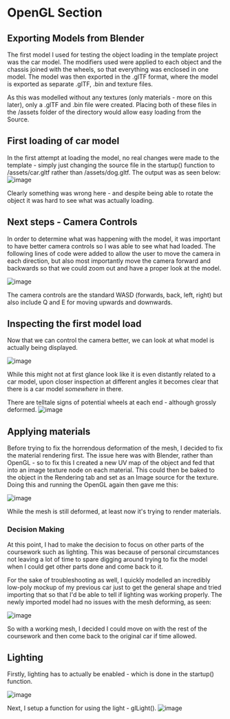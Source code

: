 
# OpenGL Section

## Exporting Models from Blender

The first model I used for testing the object loading in the template project was the car model. The modifiers used were applied to each object and the chassis joined with the wheels, so that everything was enclosed in one model. The model was then exported in the .glTF format, where the model is exported as separate .glTF, .bin and texture files.

As this was modelled without any textures (only materials - more on this later), only a .glTF and .bin file were created.
Placing both of these files in the /assets folder of the directory would allow easy loading from the Source.

## First loading of car model

In the first attempt at loading the model, no real changes were made to the template - simply just changing the source file in the startup() function to /assets/car.gltf rather than /assets/dog.gltf.
The output was as seen below:
![image](https://user-images.githubusercontent.com/67718774/205511601-25add05f-415f-42d1-96b2-973da5bf6a74.png)

Clearly something was wrong here - and despite being able to rotate the object it was hard to see what was actually loading.

## Next steps - Camera Controls

In order to determine what was happening with the model, it was important to have better camera controls so I was able to see what had loaded. The following lines of code were added to allow the user to move the camera in each direction, but also most importantly move the camera forward and backwards so that we could zoom out and have a proper look at the model.

![image](https://user-images.githubusercontent.com/67718774/205512770-9f787bb0-034c-4547-b228-ce0f33cbdb20.png)


The camera controls are the standard WASD (forwards, back, left, right) but also include Q and E for moving upwards and downwards.

## Inspecting the first model load

Now that we can control the camera better, we can look at what model is actually being displayed. 

![image](https://user-images.githubusercontent.com/67718774/205512879-6f4f5771-8e16-409b-bf0c-1d3a8951e357.png)


While this might not at first glance look like it is even distantly related to a car model, upon closer inspection at different angles it becomes clear that there is a car model *somewhere* in there.

There are telltale signs of potential wheels at each end - although grossly deformed.
![image](https://user-images.githubusercontent.com/67718774/205513009-1fd28578-7305-41fd-92c6-8ab5222a5754.png)
 
## Applying materials

Before trying to fix the horrendous deformation of the mesh, I decided to fix the material rendering first. The issue here was with Blender, rather than OpenGL - so to fix this I created a new UV map of the object and fed that into an image texture node on each material. This could then be baked to the object in the Rendering tab and set as an Image source for the texture. Doing this and running the OpenGL again then gave me this:

![image](https://user-images.githubusercontent.com/67718774/205650068-796069b5-a57f-4172-9e7d-31ea8cc5512c.png)

While the mesh is still deformed, at least now it's trying to render materials.

### Decision Making

At this point, I had to make the decision to focus on other parts of the coursework such as lighting. This was because of personal circumstances not leaving a lot of time to spare digging around trying to fix the model when I could get other parts done and come back to it.

For the sake of troubleshooting as well, I quickly modelled an incredibly low-poly mockup of my previous car just to get the general shape and tried importing that so that I'd be able to tell if lighting was working properly. The newly imported model had no issues with the mesh deforming, as seen:

![image](https://user-images.githubusercontent.com/67718774/205654957-f8fa17b8-a1d4-42fe-98f5-ff870ac57917.png)

So with a working mesh, I decided I could move on with the rest of the coursework and then come back to the original car if time allowed.

## Lighting

Firstly, lighting has to actually be enabled - which is done in the startup() function.

![image](https://user-images.githubusercontent.com/67718774/205663512-9f3324c0-a8d3-461e-bf69-c6ca8097a95a.png)

Next, I setup a function for using the light - glLight().
![image](https://user-images.githubusercontent.com/67718774/205681377-9e784590-5ad2-4aac-b64f-6848f7387eff.png)




